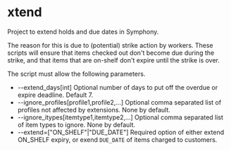 # xtend
Project to extend holds and due dates in Symphony.

The reason for this is due to (potential) strike action by workers. These scripts will ensure that items checked out don't become due during the strike, and that items that are on-shelf don't expire until the strike is over.

The script must allow the following parameters.
* --extend_days[int] Optional number of days to put off the overdue or expire deadline. Default 7.
* --ignore_profiles[profile1,profile2,...] Optional comma separated list of profiles not affected by extensions. None by default.
* --ignore_itypes[itemtype1,itemtype2,...] Optional comma separated list of item types to ignore. None by default.
* --extend=["ON_SHELF"|"DUE_DATE"] Required option of either extend ON_SHELF expiry, or exend `DUE_DATE` of items charged to customers.

